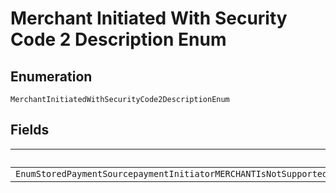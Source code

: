 
# Merchant Initiated With Security Code 2 Description Enum

## Enumeration

`MerchantInitiatedWithSecurityCode2DescriptionEnum`

## Fields

| Name |
|  --- |
| `EnumStoredPaymentSourcepaymentInitiatorMERCHANTIsNotSupportedIfPaymentSourcecardsecurityCodeIsPresentInTheOrderSecurityCodeCanBePresentInTheOrderOnlyWhenCustomerIsThePaymentInitiatorItIsSemanticallyIncorrectToPerformAMerchantInitiatedPaymentWithSecurityCodeIsTheOrder` |

